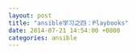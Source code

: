 ```yaml
---
layout: post
title: "ansible学习之四：Playbooks"
date: 2014-07-21 14:54:00 +0800
categories: ansible
---
```


